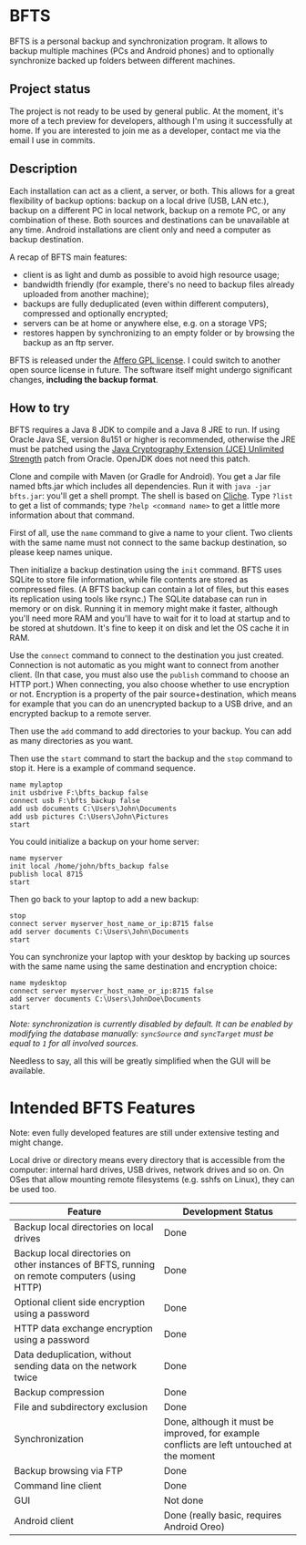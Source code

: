 # BFTS

BFTS is a personal backup and synchronization program. It allows to backup multiple machines (PCs and Android phones) and to optionally synchronize backed up folders between different machines.

## Project status

The project is not ready to be used by general public. At the moment, it's more of a tech preview for developers, although I'm using it successfully at home. If you are interested to join me as a developer, contact me via the email I use in commits.

## Description

Each installation can act as a client, a server, or both. This allows for a great flexibility of backup options: backup on a local drive (USB, LAN etc.), backup on a different PC in local network, backup on a remote PC, or any combination of these. Both sources and destinations can be unavailable at any time. Android installations are client only and need a computer as backup destination.

A recap of BFTS main features:

- client is as light and dumb as possible to avoid high resource usage;
- bandwidth friendly (for example, there's no need to backup files already uploaded from another machine);
- backups are fully deduplicated (even within different computers), compressed and optionally encrypted;
- servers can be at home or anywhere else, e.g. on a storage VPS;
- restores happen by synchronizing to an empty folder or by browsing the backup as an ftp server.

BFTS is released under the [Affero GPL license](http://www.gnu.org/licenses/agpl.html). I could switch to another open source license in future. The software itself might undergo significant changes, **including the backup format**.

## How to try

BFTS requires a Java 8 JDK to compile and a Java 8 JRE to run. If using Oracle Java SE, version 8u151 or higher is recommended, otherwise the JRE must be patched using the [Java Cryptography Extension (JCE) Unlimited Strength](http://www.oracle.com/technetwork/java/javase/downloads/jce8-download-2133166.html) patch from Oracle. OpenJDK does not need this patch.

Clone and compile with Maven (or Gradle for Android). You get a Jar file named bfts.jar which includes all dependencies. Run it with `java -jar bfts.jar`: you'll get a shell prompt. The shell is based on [Cliche](https://code.google.com/p/cliche/). Type `?list` to get a list of commands; type `?help <command name>` to get a little more information about that command.

First of all, use the `name` command to give a name to your client. Two clients with the same name must not connect to the same backup destination, so please keep names unique.

Then initialize a backup destination using the `init` command. BFTS uses SQLite to store file information, while file contents are stored as compressed files. (A BFTS backup can contain a lot of files, but this eases its replication using tools like rsync.) The SQLite database can run in memory or on disk. Running it in memory might make it faster, although you'll need more RAM and you'll have to wait for it to load at startup and to be stored at shutdown. It's fine to keep it on disk and let the OS cache it in RAM.

Use the `connect` command to connect to the destination you just created. Connection is not automatic as you might want to connect from another client. (In that case, you must also use the `publish` command to choose an HTTP port.) When connecting, you also choose whether to use encryption or not. Encryption is a property of the pair source+destination, which means for example that you can do an unencrypted backup to a USB drive, and an encrypted backup to a remote server.

Then use the `add` command to add directories to your backup. You can add as many directories as you want.

Then use the `start` command to start the backup and the `stop` command to stop it. Here is a example of command sequence.

```
name mylaptop
init usbdrive F:\bfts_backup false
connect usb F:\bfts_backup false
add usb documents C:\Users\John\Documents
add usb pictures C:\Users\John\Pictures
start
```

You could initialize a backup on your home server:

```
name myserver
init local /home/john/bfts_backup false
publish local 8715
start
```

Then go back to your laptop to add a new backup:

```
stop
connect server myserver_host_name_or_ip:8715 false
add server documents C:\Users\John\Documents
start
```

You can synchronize your laptop with your desktop by backing up sources with the same name using the same destination and encryption choice:

```
name mydesktop
connect server myserver_host_name_or_ip:8715 false
add server documents C:\Users\JohnDoe\Documents
start
```

_Note: synchronization is currently disabled by default. It can be enabled by modifying the database manually: `syncSource` and `syncTarget` must be equal to `1` for all involved sources._

Needless to say, all this will be greatly simplified when the GUI will be available.

# Intended BFTS Features

Note: even fully developed features are still under extensive testing and might change.

Local drive or directory means every directory that is accessible from the computer: internal hard drives, USB drives, network drives and so on. On OSes that allow mounting remote filesystems (e.g. sshfs on Linux), they can be used too.

Feature  | Development Status
------------- | -------------
Backup local directories on local drives | Done
Backup local directories on other instances of BFTS, running on remote computers (using HTTP) | Done
Optional client side encryption using a password | Done
HTTP data exchange encryption using a password | Done
Data deduplication, without sending data on the network twice | Done
Backup compression | Done
File and subdirectory exclusion | Done
Synchronization | Done, although it must be improved, for example conflicts are left untouched at the moment
Backup browsing via FTP | Done
Command line client | Done
GUI | Not done
Android client | Done (really basic, requires Android Oreo)
